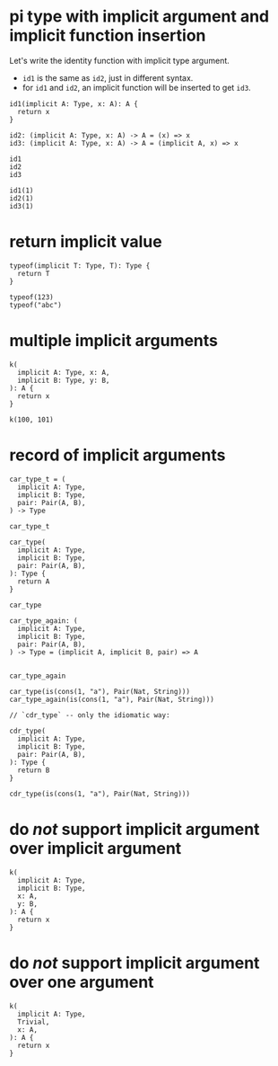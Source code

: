 # pi type with implicit argument and implicit function insertion

Let's write the identity function with implicit type argument.

- `id1` is the same as `id2`, just in different syntax.
- for `id1` and `id2`, an implicit function will be inserted to get `id3`.

``` cicada
id1(implicit A: Type, x: A): A {
  return x
}

id2: (implicit A: Type, x: A) -> A = (x) => x
id3: (implicit A: Type, x: A) -> A = (implicit A, x) => x

id1
id2
id3

id1(1)
id2(1)
id3(1)
```

# return implicit value

``` cicada
typeof(implicit T: Type, T): Type {
  return T
}

typeof(123)
typeof("abc")
```

# multiple implicit arguments

``` cicada
k(
  implicit A: Type, x: A,
  implicit B: Type, y: B,
): A {
  return x
}

k(100, 101)
```

# record of implicit arguments

``` cicada
car_type_t = (
  implicit A: Type,
  implicit B: Type,
  pair: Pair(A, B),
) -> Type

car_type_t

car_type(
  implicit A: Type,
  implicit B: Type,
  pair: Pair(A, B),
): Type {
  return A
}

car_type

car_type_again: (
  implicit A: Type,
  implicit B: Type,
  pair: Pair(A, B),
) -> Type = (implicit A, implicit B, pair) => A


car_type_again

car_type(is(cons(1, "a"), Pair(Nat, String)))
car_type_again(is(cons(1, "a"), Pair(Nat, String)))

// `cdr_type` -- only the idiomatic way:

cdr_type(
  implicit A: Type,
  implicit B: Type,
  pair: Pair(A, B),
): Type {
  return B
}

cdr_type(is(cons(1, "a"), Pair(Nat, String)))
```

# do *not* support implicit argument over implicit argument

``` cicada counterexample
k(
  implicit A: Type,
  implicit B: Type,
  x: A,
  y: B,
): A {
  return x
}
```

# do *not* support implicit argument over one argument

``` cicada counterexample
k(
  implicit A: Type,
  Trivial,
  x: A,
): A {
  return x
}
```
